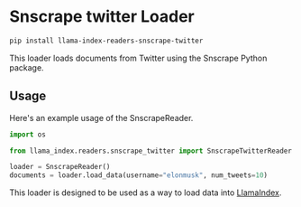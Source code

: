 # Snscrape twitter Loader

```bash
pip install llama-index-readers-snscrape-twitter
```

This loader loads documents from Twitter using the Snscrape Python package.

## Usage

Here's an example usage of the SnscrapeReader.

```python
import os

from llama_index.readers.snscrape_twitter import SnscrapeTwitterReader

loader = SnscrapeReader()
documents = loader.load_data(username="elonmusk", num_tweets=10)
```

This loader is designed to be used as a way to load data into [LlamaIndex](https://github.com/run-llama/llama_index/).

